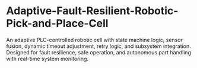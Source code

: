 # Adaptive-Fault-Resilient-Robotic-Pick-and-Place-Cell
An adaptive PLC-controlled robotic cell with state machine logic, sensor fusion, dynamic timeout adjustment, retry logic, and subsystem integration. Designed for fault resilience, safe operation, and autonomous part handling with real-time system monitoring.
